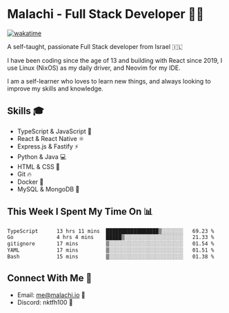 # Malachi - Full Stack Developer 🚀🔥
[![wakatime](https://wakatime.com/badge/user/112ec769-e669-4b78-a46f-cf4343930741.svg)](https://wakatime.com/@112ec769-e669-4b78-a46f-cf4343930741)

A self-taught, passionate Full Stack developer from Israel 🇮🇱

I have been coding since the age of 13 and building with React since 2019, I use Linux (NixOS) as my daily driver, and Neovim for my IDE.

I am a self-learner who loves to learn new things, and always looking to improve my skills and knowledge.

## Skills 🎓
- TypeScript & JavaScript 💎
- React & React Native ⚛️
- Express.js & Fastify ⚡️
- Python & Java 💻
- HTML & CSS 🎨
- Git 🔥
- Docker 🐳
- MySQL & MongoDB 💾

## This Week I Spent My Time On 📊
<!--START_SECTION:waka-->

```txt
TypeScript      13 hrs 11 mins  █████████████████▒░░░░░░░   69.23 %
Go              4 hrs 4 mins    █████▒░░░░░░░░░░░░░░░░░░░   21.33 %
gitignore       17 mins         ▒░░░░░░░░░░░░░░░░░░░░░░░░   01.54 %
YAML            17 mins         ▒░░░░░░░░░░░░░░░░░░░░░░░░   01.51 %
Bash            15 mins         ▒░░░░░░░░░░░░░░░░░░░░░░░░   01.38 %
```

<!--END_SECTION:waka-->


## Connect With Me 📱
- Email: me@malachi.io 📧
- Discord: nktfh100 👾

